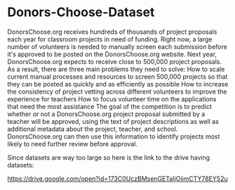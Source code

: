 # Donors-Choose-Dataset

DonorsChoose.org receives hundreds of thousands of project proposals each year for classroom projects in need of funding. Right now, a large number of volunteers is needed to manually screen each submission before it's approved to be posted on the DonorsChoose.org website. Next year, DonorsChoose.org expects to receive close to 500,000 project proposals. As a result, there are three main problems they need to solve: How to scale current manual processes and resources to screen 500,000 projects so that they can be posted as quickly and as efficiently as possible How to increase the consistency of project vetting across different volunteers to improve the experience for teachers How to focus volunteer time on the applications that need the most assistance The goal of the competition is to predict whether or not a DonorsChoose.org project proposal submitted by a teacher will be approved, using the text of project descriptions as well as additional metadata about the project, teacher, and school. DonorsChoose.org can then use this information to identify projects most likely to need further review before approval.

Since datasets are way too large so here is the link to the drive having datasets:

https://drive.google.com/open?id=173C0UczBMsenGETaIjOiimCTY78EY52u
